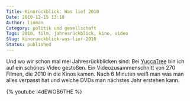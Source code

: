 ```yaml
---
Title: Kinorückblick: Was lief 2010
Date: 2010-12-15 13:18
Author: lioman
Category: politik und gesellschaft
Tags: 2010, film, jahresrückblick, kino, video
Slug: kinorueckblick-was-lief-2010
Status: published
---
```


Und wo wir schon mal mei Jahresrückblicken sind: Bei [YuccaTree](http://yuccatree.de/2010/12/kinojahr-2010-270-filme-in-sechs-minuten)
bin ich auf ein schönes Video gestoßen.
Ein Videozusammenschnitt von 270 Filmen, die 2010 in die Kinos kamen.
Nach 6 Minuten weiß man was man alles verpasst hat und welche DVDs man nächstes Jahr erstehen kann.

{% youtube I4dEWOB6THE %}
